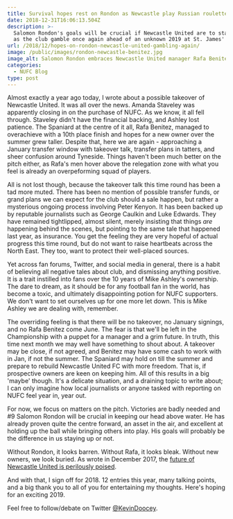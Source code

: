 ```yaml
---
title: Survival hopes rest on Rondon as Newcastle play Russian roulette in January
date: 2018-12-31T16:06:13.504Z
description: >-
  Salomon Rondon's goals will be crucial if Newcastle United are to stay afloat,
  as the club gamble once again ahead of an unknown 2019 at St. James' Park.
url: /2018/12/hopes-on-rondon-newcastle-united-gambling-again/
image: /public/images/rondon-newcastle-benitez.jpg
image_alt: Salomon Rondon embraces Newcastle United manager Rafa Benitez.
categories:
  - NUFC Blog
type: post
---
```


Almost exactly a year ago today, I wrote about a possible takeover of Newcastle United. It was all over the news. Amanda Staveley was apparently closing in on the purchase of NUFC. As we know, it all fell through. Staveley didn't have the financial backing, and Ashley lost patience. The Spaniard at the centre of it all, Rafa Benitez, managed to overachieve with a 10th place finish and hopes for a new owner over the summer grew taller. Despite that, here we are again - approaching a January transfer window with takeover talk, transfer plans in tatters, and sheer confusion around Tyneside. Things haven't been much better on the pitch either, as Rafa's men hover above the relegation zone with what you feel is already an overpeforming squad of players.

All is not lost though, because the takeover talk this time round has been a tad more muted. There has been no mention of possible transfer funds, or grand plans we can expect for the club should a sale happen, but rather a mysterious ongoing process involving Peter Kenyon. It has been backed up by reputable journalists such as George Caulkin and Luke Edwards. They have remained tightlipped, almost silent, merely insisting that things _are_ happening behind the scenes, but pointing to the same tale that happened last year, as insurance. You get the feeling they are very hopeful of actual progress this time round, but do not want to raise heartbeats across the North East. They too, want to protect their well-placed sources.

Yet across fan forums, Twitter, and social media in general, there is a habit of believing all negative tales about club, and dismissing anything positive.
It is a trait instilled into fans over the 10 years of Mike Ashley's ownership. The dare to dream, as it should be for any football fan in the world, has become a toxic, and ultimately disappointing potion for NUFC supporters. We don't want to set ourselves up for one more let down. This is Mike Ashley we are dealing with, remember.

The overriding feeling is that there will be no takeover, no January signings, and no Rafa Benitez come June. The fear is that we'll be left in the Championship with a puppet for a manager and a grim future. In truth, this time next month we may well have something to shout about. A takeover may be close, if not agreed, and Benitez may have some cash to work with in Jan, if not the summer. The Spaniard may hold on till the summer and prepare to rebuild Newcastle United FC with more freedom. That is, if prospective owners are keen on keeping him. All of this results in a big 'maybe' though.
It's a delicate situation, and a draining topic to write about; I can only imagine how local journalists or anyone tasked with reporting on NUFC feel year in, year out.

For now, we focus on matters on the pitch. Victories are badly needed and #9 Salomon Rondon will be crucial in keeping our head above water. He has already proven quite the centre forward, an asset in the air, and excellent at holding up the ball while bringing others into play. His goals will probably be the difference in us staying up or not.

Without Rondon, it looks barren. Without Rafa, it looks bleak. Without new owners, we look buried. As wrote in December 2017, the [future of Newcastle United is perilously poised](https://www.tynetime.com/2017/12/future-of-newcastle-united-delicately-poised/).

And with that, I sign off for 2018. 12 entries this year, many talking points, and a big thank you to all of you for entertaining my thoughts. Here's hoping for an exciting 2019.

Feel free to follow/debate on Twitter [@KevinDoocey](https://twitter.com/kevindoocey).

